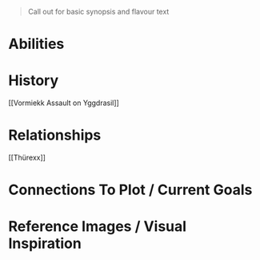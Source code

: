 > Call out for basic synopsis and flavour text

# Abilities

# History
[[Vormiekk Assault on Yggdrasil]]
# Relationships
[[Thürexx]]

# Connections To Plot / Current Goals

# Reference Images / Visual Inspiration